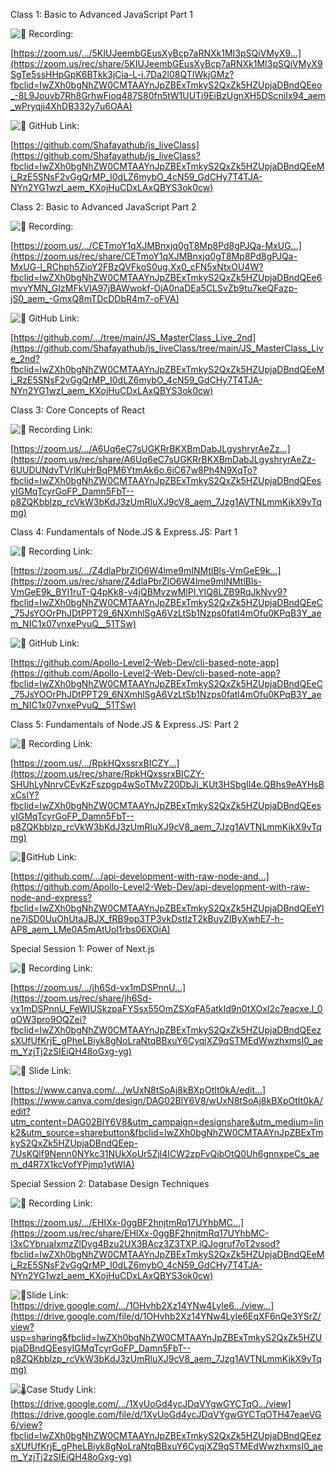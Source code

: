 Class 1: Basic to Advanced JavaScript Part 1

![📶](https://static.xx.fbcdn.net/images/emoji.php/v9/tdc/1/16/1f4f6.png) Recording:

[https://zoom.us/.../5KIUJeembGEusXyBcp7aRNXk1MI3pSQiVMyX9...](https://zoom.us/rec/share/5KIUJeembGEusXyBcp7aRNXk1MI3pSQiVMyX9SgTe5ssHHpGpK6BTkk3jCia-L-i.7Da2l08QTIWkjGMz?fbclid=IwZXh0bgNhZW0CMTAAYnJpZBExTmkyS2QxZk5HZUpjaDBndQEeo_-8L9Jouvb7Rh8GrhwFioq487S80fn5tW1UUTi9EiBzUgnXH5DScniIx94_aem_wPryqji4XhDB332y7u6OAA)

![🧾](https://static.xx.fbcdn.net/images/emoji.php/v9/td0/1/16/1f9fe.png) GitHub Link:

[https://github.com/Shafayathub/js_liveClass](https://github.com/Shafayathub/js_liveClass?fbclid=IwZXh0bgNhZW0CMTAAYnJpZBExTmkyS2QxZk5HZUpjaDBndQEeMi_RzE5SNsF2vGgQrMP_I0dLZ6mybO_4cN59_GdCHy7T4TJA-NYn2YG1wzI_aem_KXojHuCDxLAxQBYS3ok0cw)

Class 2: Basic to Advanced JavaScript Part 2

![📶](https://static.xx.fbcdn.net/images/emoji.php/v9/tdc/1/16/1f4f6.png) Recording:

[https://zoom.us/.../CETmoY1qXJMBnxjq0gT8Mp8Pd8gPJQa-MxUG...](https://zoom.us/rec/share/CETmoY1qXJMBnxjq0gT8Mp8Pd8gPJQa-MxUG-l_RChph5ZioY2FBzQVFkoS0ug.Xx0_cFN5xNtxOU4W?fbclid=IwZXh0bgNhZW0CMTAAYnJpZBExTmkyS2QxZk5HZUpjaDBndQEe6mvvYMN_GIzMFkVIA97jBAWwokf-OjA0naDEa5CLSvZb9tu7keQFazp-jS0_aem_-GmxQ8mTDcDDbR4m7-oFVA)

![🧾](https://static.xx.fbcdn.net/images/emoji.php/v9/td0/1/16/1f9fe.png) GitHub Link:

[https://github.com/.../tree/main/JS_MasterClass_Live_2nd](https://github.com/Shafayathub/js_liveClass/tree/main/JS_MasterClass_Live_2nd?fbclid=IwZXh0bgNhZW0CMTAAYnJpZBExTmkyS2QxZk5HZUpjaDBndQEeMi_RzE5SNsF2vGgQrMP_I0dLZ6mybO_4cN59_GdCHy7T4TJA-NYn2YG1wzI_aem_KXojHuCDxLAxQBYS3ok0cw)

Class 3: Core Concepts of React

![🔗](https://static.xx.fbcdn.net/images/emoji.php/v9/tb3/1/16/1f517.png) Recording Link:

[https://zoom.us/.../A6Uq6eC7sUGKRrBKXBmDabJLgyshryrAeZz...](https://zoom.us/rec/share/A6Uq6eC7sUGKRrBKXBmDabJLgyshryrAeZz-6UUDUNdvTVrlKuHrBqPM6YtmAk6o.6iC67w8Ph4N9XqTo?fbclid=IwZXh0bgNhZW0CMTAAYnJpZBExTmkyS2QxZk5HZUpjaDBndQEesyIGMqTcyrGoFP_Damn5FbT--p8ZQKbblzp_rcVkW3bKdJ3zUmRluXJ9cV8_aem_7Jzg1AVTNLmmKikX9vTqmg)

Class 4: Fundamentals of Node.JS & Express.JS: Part 1

![📶](https://static.xx.fbcdn.net/images/emoji.php/v9/tdc/1/16/1f4f6.png) Recording Link:

[https://zoom.us/.../Z4dlaPbrZlO6W4lme9mINMtlBls-VmGeE9k...](https://zoom.us/rec/share/Z4dlaPbrZlO6W4lme9mINMtlBls-VmGeE9k_BYl1ruT-Q4pKk8-v4jQBMvzwMlPI.YIQ8LZB9RqJkNvv9?fbclid=IwZXh0bgNhZW0CMTAAYnJpZBExTmkyS2QxZk5HZUpjaDBndQEeC_75JsYOOrPhJDtPPT29_6NXmhlSgA6VzLtSb1Nzps0fatl4mOfu0KPqB3Y_aem_NIC1x07vnxePvuQ__51TSw)

![🧾](https://static.xx.fbcdn.net/images/emoji.php/v9/td0/1/16/1f9fe.png) GitHub Link:

[https://github.com/Apollo-Level2-Web-Dev/cli-based-note-app](https://github.com/Apollo-Level2-Web-Dev/cli-based-note-app?fbclid=IwZXh0bgNhZW0CMTAAYnJpZBExTmkyS2QxZk5HZUpjaDBndQEeC_75JsYOOrPhJDtPPT29_6NXmhlSgA6VzLtSb1Nzps0fatl4mOfu0KPqB3Y_aem_NIC1x07vnxePvuQ__51TSw)

Class 5: Fundamentals of Node.JS & Express.JS: Part 2

![📶](https://static.xx.fbcdn.net/images/emoji.php/v9/tdc/1/16/1f4f6.png) Recording Link:

[https://zoom.us/.../RpkHQxssrxBICZY...](https://zoom.us/rec/share/RpkHQxssrxBICZY-SHUhLyNnrvCEvKzFszpgp4wSoTMvZ20DbJj_KUt3HSbgIl4e.QBhs9eAYHsBxCsIY?fbclid=IwZXh0bgNhZW0CMTAAYnJpZBExTmkyS2QxZk5HZUpjaDBndQEesyIGMqTcyrGoFP_Damn5FbT--p8ZQKbblzp_rcVkW3bKdJ3zUmRluXJ9cV8_aem_7Jzg1AVTNLmmKikX9vTqmg)

![🧾](https://static.xx.fbcdn.net/images/emoji.php/v9/td0/1/16/1f9fe.png)GitHub Link:

[https://github.com/.../api-development-with-raw-node-and...](https://github.com/Apollo-Level2-Web-Dev/api-development-with-raw-node-and-express?fbclid=IwZXh0bgNhZW0CMTAAYnJpZBExTmkyS2QxZk5HZUpjaDBndQEeYlne7iSD0UuOhUtaJBJX_fRB9op3TP3vkDstIzT2kBuyZIByXwhE7-h-AP8_aem_LMe0A5mAtUoI1rbs06XOiA)

Special Session 1: Power of Next.js

![📶](https://static.xx.fbcdn.net/images/emoji.php/v9/tdc/1/16/1f4f6.png) Recording Link:

[https://zoom.us/.../jh6Sd-vx1mDSPnnU...](https://zoom.us/rec/share/jh6Sd-vx1mDSPnnU_FeWIUSkzpaFYSsx55OmZSXqFA5atkId9n0tXOxI2c7eacxe.l_0qOW3pro9OQZei?fbclid=IwZXh0bgNhZW0CMTAAYnJpZBExTmkyS2QxZk5HZUpjaDBndQEezsXUfUfKrjE_gPheLBiyk8gNoLraNtqBBxuY6CyqjXZ9qSTMEdWwzhxmsI0_aem_YzjTj2zSIEiQH48oGxg-yg)

![🧾](https://static.xx.fbcdn.net/images/emoji.php/v9/td0/1/16/1f9fe.png) Slide Link:

[https://www.canva.com/.../wUxN8tSoAj8kBXpOtIt0kA/edit...](https://www.canva.com/design/DAG02BlY6V8/wUxN8tSoAj8kBXpOtIt0kA/edit?utm_content=DAG02BlY6V8&utm_campaign=designshare&utm_medium=link2&utm_source=sharebutton&fbclid=IwZXh0bgNhZW0CMTAAYnJpZBExTmkyS2QxZk5HZUpjaDBndQEep-7UsKQlf9Nenn0NYkc31NUkXoUr5Zjl4ICW2zpFvQibOtQ0Uh6gnnxpeCs_aem_d4R7X1kcVofYPjmp1ytWIA)

Special Session 2: Database Design Techniques

![📶](https://static.xx.fbcdn.net/images/emoji.php/v9/tdc/1/16/1f4f6.png) Recording Link:

[https://zoom.us/.../EHIXx-0ggBF2hnjtmRq17UYhbMC...](https://zoom.us/rec/share/EHIXx-0ggBF2hnjtmRq17UYhbMC-l3xCYbruaIxmzZlDvg4Bzu2UX3BAcz3Z3TXP.iQJogruf7oT2vsod?fbclid=IwZXh0bgNhZW0CMTAAYnJpZBExTmkyS2QxZk5HZUpjaDBndQEeMi_RzE5SNsF2vGgQrMP_I0dLZ6mybO_4cN59_GdCHy7T4TJA-NYn2YG1wzI_aem_KXojHuCDxLAxQBYS3ok0cw)

![🧾](https://static.xx.fbcdn.net/images/emoji.php/v9/td0/1/16/1f9fe.png)Slide Link: [https://drive.google.com/.../1OHvhb2Xz14YNw4LyIe6.../view...](https://drive.google.com/file/d/1OHvhb2Xz14YNw4LyIe6EqXF6nQe3YSrZ/view?usp=sharing&fbclid=IwZXh0bgNhZW0CMTAAYnJpZBExTmkyS2QxZk5HZUpjaDBndQEesyIGMqTcyrGoFP_Damn5FbT--p8ZQKbblzp_rcVkW3bKdJ3zUmRluXJ9cV8_aem_7Jzg1AVTNLmmKikX9vTqmg)

![🌡](https://static.xx.fbcdn.net/images/emoji.php/v9/tca/1/16/1f321.png)Case Study Link: [https://drive.google.com/.../1XyUoGd4ycJDqVYgwGYCTqO.../view](https://drive.google.com/file/d/1XyUoGd4ycJDqVYgwGYCTqOTH47eaeVG6/view?fbclid=IwZXh0bgNhZW0CMTAAYnJpZBExTmkyS2QxZk5HZUpjaDBndQEezsXUfUfKrjE_gPheLBiyk8gNoLraNtqBBxuY6CyqjXZ9qSTMEdWwzhxmsI0_aem_YzjTj2zSIEiQH48oGxg-yg)